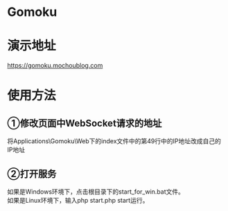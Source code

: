 Gomoku
=======================
# 演示地址
https://gomoku.mochoublog.com
# 使用方法
## ①修改页面中WebSocket请求的地址
将Applications\Gomoku\Web下的index文件中的第49行中的IP地址改成自己的IP地址
## ②打开服务
如果是Windows环境下，点击根目录下的start_for_win.bat文件。</br>
如果是Linux环境下，输入php start.php start运行。
